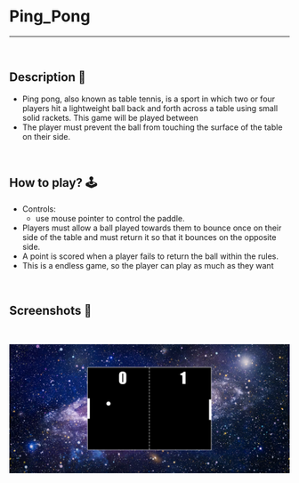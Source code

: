 # **Ping_Pong** 

---

<br>

## **Description 📃**
- Ping pong, also known as table tennis, is a sport in which two or four players hit a lightweight ball back and forth across a table using small solid rackets. This game will be played between  
- The player must prevent the ball from touching the surface of the table on their side.


<br>

## **How to play? 🕹️**
- Controls:
    - use mouse pointer to control the paddle.
- Players must allow a ball played towards them to bounce once on their side of the table and must return it so that it bounces on the opposite side. 
- A point is scored when a player fails to return the ball within the rules. 
- This is a endless game, so the player can play as much as they want


<br>

## **Screenshots 📸**

<br>

![screenshot](image.png)

<br>